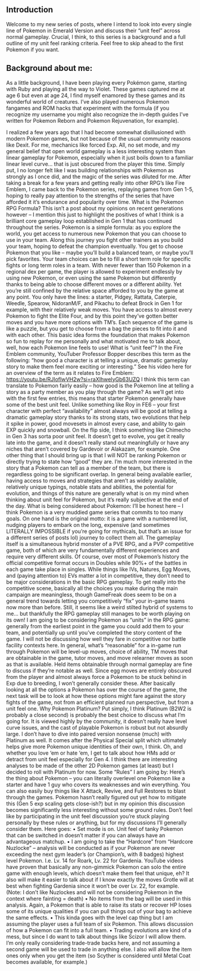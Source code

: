 ## Introduction

Welcome to my new series of posts, where I intend to look into every single line of Pokemon in Emerald Version and discuss their “unit feel” across normal gameplay. Crucial, I think, to this series is a background and a full outline of my unit feel ranking criteria. Feel free to skip ahead to the first Pokemon if you want.

## Background about me:

As a little background, I have been playing every Pokémon game, starting with Ruby and playing all the way to Violet. These games captured me at age 6 but even at age 24, I find myself enamored by these games and its wonderful world of creatures. I’ve also played numerous Pokemon fangames and ROM hacks that experiment with the formula (if you recognize my username you might also recognize the in-depth guides I’ve written for Pokemon Reborn and Pokemon Rejuvenation, for example).

I realized a few years ago that I had become somewhat disillusioned with modern Pokemon games, but not because of the usual community reasons like Dexit. For me, mechanics like forced Exp. All, no set mode, and my general belief that open world gameplay is a less interesting system than linear gameplay for Pokemon, especially when it just boils down to a familiar linear level curve… that is just obscured from the player this time. Simply put, I no longer felt like I was building relationships with Pokemon as strongly as I once did, and the magic of the series was diluted for me. After taking a break for a few years and getting really into other RPG’s like Fire Emblem, I came back to the Pokemon series, replaying games from Gen 1-5, hoping to really pay attention to the strengths of the series that have afforded it it’s endurance and popularity over time.
What is the Pokemon RPG Formula? This isn’t a post about my opinions on recent generations however – I mention this just to highlight the positives of what I think is a brilliant core gameplay loop established in Gen 1 that has continued throughout the series. Pokemon is a simple formula: as you explore the world, you get access to numerous new Pokemon that you can choose to use in your team. Along this journey you fight other trainers as you build your team, hoping to defeat the champion eventually. You get to choose Pokemon that you like – maybe you’ll build a balanced team, or maybe you’ll pick favorites. Your team choices can be to fill a short term role for specific fights or long term roles in a team. With never fewer than 150 Pokemon in a regional dex per game, the player is allowed to experiment endlessly by using new Pokemon, or even using the same Pokemon but differently thanks to being able to choose different moves or a different ability. 
Yet you’re still confined by the relative space afforded to you by the game at any point. You only have the lines: a starter, Pidgey, Rattata, Caterpie, Weedle, Spearow, NidoranM/F, and Pikachu to defeat Brock in Gen 1 for example, with their relatively weak moves. You have access to almost every Pokemon to fight the Elite Four, and by this point they’ve gotten better moves and you have more options with TM’s. Each sequence of the game is like a puzzle, but you get to choose from a bag the pieces to fit into it and with each other. This basic idea forms the foundation that makes Pokemon so fun to replay for me personally and what motivated me to talk about, well, how each Pokemon line feels to use!
What is “unit feel”? In the Fire Emblem community, YouTuber Professor Bopper describes this term as the following: “how good a character is at telling a unique, dramatic gameplay story to make them feel more exciting or interesting.” See his video here for an overview of the term as it relates to Fire Emblem: https://youtu.be/RJIofIwVH2w?si=raXIhweIyGb63UZQ
I think this term can translate to Pokemon fairly easily – how good is the Pokemon line at telling a story as a party member as you play through the game? As we’ll get into with the first few entries, this means that starter Pokemon generally have some of the best unit feel. Unlike something like Roy in FE6 – your first character with perfect “availability” almost always will be good at telling a dramatic gameplay story thanks to its strong stats, two evolutions that help it spike in power, good movesets in almost every case, and ability to gain EXP quickly and snowball. On the flip side, I think something like Chimecho in Gen 3 has sorta poor unit feel. It doesn’t get to evolve, you get it really late into the game, and it doesn’t really stand out meaningfully or have any niches that aren’t covered by Gardevoir or Alakazam, for example. 
One other thing that I should bring up is that I will NOT be ranking Pokemon or directly trying to state how “good” they are. I’m much more interested in the story that a Pokemon can tell as a member of the team, but there is regardless going to be significant overlap. In general being available earlier, having access to moves and strategies that aren’t as widely available, relatively unique typings, notable stats and abilities, the potential for evolution, and things of this nature are generally what is on my mind when thinking about unit feel for Pokemon, but it’s really subjective at the end of the day. 
What is being considered about Pokemon: I’ll be honest here – I think Pokemon is a very muddied game series that commits to too many goals. On one hand is the original motto: it is a game with a numbered list, nudging players to embark on the long, expensive (and sometimes LITERALLY IMPOSSIBLE if you’re going for mythicals, but that’s an issue for a different series of posts lol) journey to collect them all. The gameplay itself is a simultaneous hybrid monster of a PVE RPG, and a PVP competitive game, both of which are very fundamentally different experiences and require very different skills. Of course, over most of Pokemon’s history the official competitive format occurs in Doubles while 90%+ of the battles in each game take place in singles. While things like IVs, Natures, Egg Moves, and (paying attention to) EVs matter a lot in competitive, they don’t need to be major considerations in the basic RPG gameplay. To get really into the competitive scene, basically all the choices you make during the main campaign are meaningless, though GameFreak does seem to be on a general trend towards letting you competitively “fix” your in-game teams now more than before. Still, it seems like a weird stilted hybrid of systems to me… but thankfully the RPG gameplay still manages to be worth playing on its own!
I am going to be considering Pokemon as “units” in the RPG game: generally from the earliest point in the game you could add them to your team, and potentially up until you’ve completed the story content of the game. I will not be discussing how well they fare in competitive nor battle facility contexts here. In general, what’s “reasonable” for a in-game run through Pokemon will be level-up moves, choice of ability, TM moves that are obtainable in the game, tutor moves, and move relearner moves as soon as that is available. Held items obtainable through normal gameplay are fine to discuss if they’re notable as well. Since egg moves are entirely obscured from the player and almost always force a Pokemon to be stuck behind in Exp due to breeding, I won’t generally consider these. After basically looking at all the options a Pokemon has over the course of the game, the next task will be to look at how these options might fare against the story fights of the game, not from an efficient planned run perspective, but from a unit feel one. 
Why Pokemon Platinum? Put simply, I think Platinum (B2W2 is probably a close second) is probably the best choice to discuss what I’m going for. It is viewed highly by the community, it doesn’t really have level curve issues, and the cast of playable Pokemon is robust but not absurdly large. I don’t have to dive into paired version nonsense (much) with Platinum as well. It comes after the Physical Special split which ultimately helps give more Pokemon unique identities of their own, I think. Oh, and whether you love ‘em or hate ‘em, I get to talk about how HMs add or detract from unit feel especially for Gen 4. I think there are interesting analyses to be made of the other 2D Pokemon games (at least) but I decided to roll with Platinum for now.
Some “Rules” I am going by: Here’s the thing about Pokemon – you can literally overlevel one Pokemon like a starter and have 1 guy who covers its weaknesses and win everything. You can also easily buy things like X Attack, Revive, and Full Restores to blast through the games. Pokemon hasn’t really figured out yet how to mitigate this (Gen 5 exp scaling gets close-ish?) but in my opinion this discussion becomes significantly less interesting without some ground rules. Don’t feel like by participating in the unit feel discussion you’re stuck playing personally by these rules or anything, but for my discussions I’ll generally consider them. Here goes:
•	Set mode is on. Unit feel of tanky Pokemon that can be switched in doesn’t matter if you can always have an advantageous matchup.
•	I am going to take the “Hardcore” from “Hardcore Nuzlocke” – analysis will be conducted as if your Pokemon are never exceeding the next gym leader’s (or Champion’s, with 8 badges) highest level Pokemon. I.e. Lv. 14 for Roark, Lv. 22 for Gardenia. YouTube videos have proven that basically any non-gimmick Pokemon can solo the entire game with enough levels, which doesn’t make them feel that unique, eh? It also will make it easier to talk about if I know exactly the moves Grotle will at best when fighting Gardenia since it won’t be over Lv. 22, for example. (Note: I don’t like Nuzlockes and will not be considering Pokemon in the context where fainting = death)
•	No items from the bag will be used in this analysis. Again, a Pokemon that is able to raise its stats or recover HP loses some of its unique qualities if you can pull things out of your bag to achieve the same effects.
•	This kinda goes with the level cap thing but I am assuming the player uses a full team of six Pokemon. This allows discussion of how a Pokemon can fit into a full team.
•	Trading evolutions are kind of a mess, but since I do want to talk about things like Scizor I will allow them. I’m only really considering trade-trade backs here, and not assuming a second game will be used to trade in anything else. I also will allow the item ones only when you get the item (so Scyther is considered until Metal Coat becomes available, for example.)

